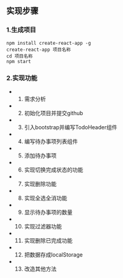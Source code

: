 ## 实现步骤
### 1.生成项目
```
npm install create-react-app -g
create-react-app 项目名称
cd 项目名称
npm start

```
### 2.实现功能
- 1. 需求分析
- 2. 初始化项目并提交github
- 3. 引入bootstrap并编写TodoHeader组件
- 4. 编写待办事项列表组件
- 5. 添加待办事项
- 6. 实现切换完成状态的功能
- 7. 实现删除功能
- 8. 实现全选全消功能
- 9. 显示待办事项的数量
- 10. 实现过滤器功能
- 11. 实现删除已完成功能
- 12. 把数据存成localStorage
- 13. 改造其他方法